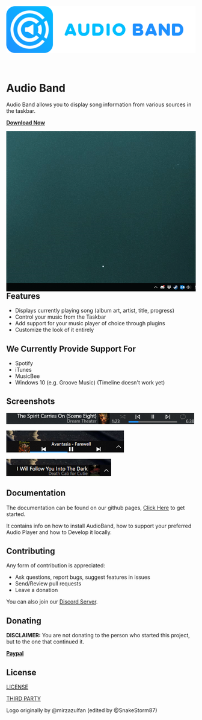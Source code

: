 <div align="center"><img src="logo/logotype_cover.svg"/></div><br/><br/>

# Audio Band
Audio Band allows you to display song information from various sources in the taskbar.

**[Download Now](https://github.com/svr333/audio-band/releases)**

<img align="right" src="screenshots/demo.gif"/>

## Features
- Displays currently playing song (album art, artist, title, progress)
- Control your music from the Taskbar
- Add support for your music player of choice through plugins
- Customize the look of it entirely

## We Currently Provide Support For
- Spotify
- iTunes
- MusicBee
- Windows 10 (e.g. Groove Music) (Timeline doesn't work yet)

## Screenshots
![Screenshot 1](screenshots/screenshot1.png)

![Screenshot 2](./screenshots/screenshot.png)

![Screenshot 3](screenshots/custom-1.png)

## Documentation

The documentation can be found on our github pages, [Click Here](https://svr333.github.io/audio-band/audioband/index.html) to get started.

It contains info on how to install AudioBand, how to support your preferred Audio Player and how to Develop it locally.

## Contributing
Any form of contribution is appreciated:
- Ask questions, report bugs, suggest features in issues
- Send/Review pull requests
- Leave a donation

You can also join our [Discord Server](https://discord.gg/yWDHdH2za5).

## Donating
**DISCLAIMER:** You are not donating to the person who started this project, but to the one that continued it.

**[Paypal](https://paypal.me/SenneVR)**

## License
[LICENSE](https://github.com/svr333/audio-band/blob/master/LICENSE)

[THIRD PARTY](https://github.com/svr333/audio-band/blob/master/LICENSE-3RD-PARTY)

Logo originally by @mirzazulfan (edited by @SnakeStorm87)
